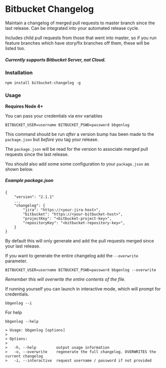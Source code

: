 # Bitbucket Changelog

Maintain a changelog of merged pull requests to master branch since 
the last release. Can be integrated into your automated release cycle.

Includes child pull requests from those that went into master, so if you
run feature branches which have story/fix branches off them, these will be listed too.

##### Currently supports Bitbucket Server, _not Cloud_.

### Installation

	npm install bitbucket-changelog -g

### Usage

__Requires Node 4+__

You can pass your credentials via env variables

	BITBUCKET_USER=username BITBUCKET_PSWD=password bbgenlog

This command should be run _after_ a version bump has been made to the `package.json`
but _before_ you tag your release.

The `package.json` will be read for the version to associate merged pull requests
since the last release.

You should also add some some configuration to your `package.json` as shown below.

##### Example package.json

	{
		"version": "2.1.1"
		...
		"changelog": {
            "jira": "https://<your-jira-host>",
            "bitbucket": "https://<your-bitbucket-host>",
            "projectKey": "<bitbucket-project-key>",
            "repositoryKey": "<bitbucket-repository-key>",
        }
    }

	
By default this will only generate and add the pull requests merged since your last release.

If you want to generate the entire changelog add the `--overwrite` parameter. 

	BITBUCKET_USER=username BITBUCKET_PSWD=password bbgenlog --overwrite

_Remember this will overwrite the entire contents of the file._

If running yourself you can launch in interactive mode, which will prompt for credentials.

	bbgenlog --i

For help
	
    bbgenlog --help

    > Usage: bbgenlog [options]
	> 
    > Options:
	> 
    >   -h, --help         output usage information
    >   -o, --overwrite    regenerate the full changelog. OVERWRITES the current changelog
    >   -i, --interactive  request username / password if not provided
